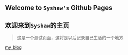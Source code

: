 ## Welcome to `Syshaw's` Github Pages

## 欢迎来到`Syshaw`的主页

> 这是一个测试页面，这将是以后记录自己生活的一个地方

[my_blog](blog/)
